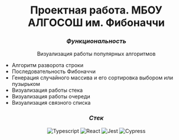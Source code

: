 <h1 align="center">Проектная работа. МБОУ АЛГОСОШ им. Фибоначчи</h1>

<h3 align="center"><i>Функциональность</i></h3>
<p align="center">Визуализация работы популярных алгоритмов</p>

<ul>
  <li>Алгоритм разворота строки</li>
  <li>Последовательность Фибоначчи</li>
  <li>Генерация случайного массива и его сортировка выбором или пузырьком</li>
  <li>Визуализация работы стека</li>
  <li>Визуализация работы очереди</li>
  <li>Визуализация связного списка</li>
</ul>

<h3 align="center"><i>Стек</i></h3>

<div align="center">
  
  ![Typescript](https://img.shields.io/badge/Typescript-7B68EE.svg?style=for-the-badge&logo=typescript&logoColor=white)
  ![React](https://img.shields.io/badge/React-7B68EE.svg?style=for-the-badge&logo=react&logoColor=white)
  ![Jest](https://img.shields.io/badge/Jest-7B68EE.svg?style=for-the-badge&logo=jest&logoColor=white)
  ![Cypress](https://img.shields.io/badge/Cypress-7B68EE.svg?style=for-the-badge&logo=cypress&logoColor=white)
  
</div>
